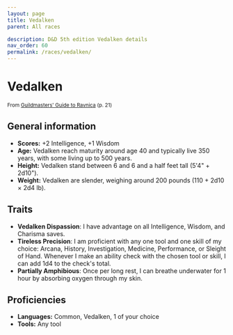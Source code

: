 ```yaml
---
layout: page
title: Vedalken
parent: All races

description: D&D 5th edition Vedalken details
nav_order: 60
permalink: /races/vedalken/
---
```


# Vedalken

<small>From <a target="_blank" href="https://dnd.wizards.com/products/tabletop-games/rpg-products/guildmasters-guide-ravnica">Guildmasters' Guide to Ravnica</a> (p. 21)</small>

## General information

- **Scores:** +2 Intelligence, +1 Wisdom
- **Age:** Vedalken reach maturity around age 40 and typically live 350 years, with some living up to 500 years.
- **Height:** Vedalken stand between 6 and 6 and a half feet tall (5'4" + 2d10").
- **Weight:** Vedalken are slender, weighing around 200 pounds (110 + 2d10 × 2d4 lb).

## Traits

- **Vedalken Dispassion**: I have advantage on all Intelligence, Wisdom, and Charisma saves.
- **Tireless Precision**: I am proficient with any one tool and one skill of my choice: Arcana, History, Investigation, Medicine, Performance, or Sleight of Hand. Whenever I make an ability check with the chosen tool or skill, I can add 1d4 to the check's total.
- **Partially Amphibious**: Once per long rest, I can breathe underwater for 1 hour by absorbing oxygen through my skin.

## Proficiencies

- **Languages:** Common, Vedalken, 1 of your choice
- **Tools:** Any tool